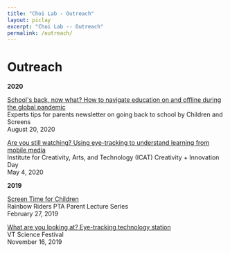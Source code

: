```yaml
---
title: "Choi Lab - Outreach"
layout: piclay
excerpt: "Choi Lab -- Outreach"
permalink: /outreach/
---
```


# Outreach

**2020**

<a href="https://bit.ly/3aLikHk">School's back, now what? How to navigate education on and offline during the global pandemic</a>
<br>Experts tips for parents newsletter on going back to school by Children and Screens</br>
August 20, 2020

<a href="https://icat.vt.edu/events/2020/05/icat-c-i-day-2020/are-you-still-watching--using-eye-tracking-to-understand-learnin.html">Are you still watching? Using eye-tracking to understand learning from mobile media</a>
<br>Institute for Creativity, Arts, and Technology (ICAT) Creativity + Innovation Day</br>
May 4, 2020

**2019**

<a href="https://koeunchoi.github.io/files/Choi_Flyer_2020-0227.pdf">Screen Time for Children</a> 
<br>Rainbow Riders PTA Parent Lecture Series</br>
February 27, 2019
 
<a href="http://www2.icat.vt.edu/sciencefestival/plan.html">What are you looking at? Eye-tracking technology station</a>
<br>VT Science Festival</br>
November 16, 2019
